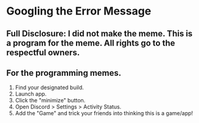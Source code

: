 # Googling the Error Message

## Full Disclosure: I did not make the meme. This is a program for the meme. All rights go to the respectful owners.

## For the programming memes.
1. Find your designated build.
2. Launch app.
3. Click the "minimize" button.
4. Open Discord > Settings > Activity Status.
5. Add the "Game" and trick your friends into thinking this is a game/app!

